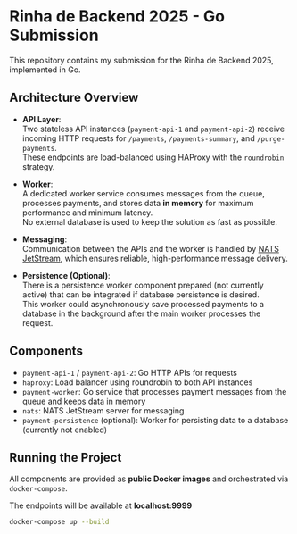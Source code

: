 # Rinha de Backend 2025 - Go Submission

This repository contains my submission for the Rinha de Backend 2025, implemented in Go.

## Architecture Overview

- **API Layer**:  
  Two stateless API instances (`payment-api-1` and `payment-api-2`) receive incoming HTTP requests for `/payments`, `/payments-summary`, and `/purge-payments`.  
  These endpoints are load-balanced using HAProxy with the `roundrobin` strategy.

- **Worker**:  
  A dedicated worker service consumes messages from the queue, processes payments, and stores data **in memory** for maximum performance and minimum latency.  
  No external database is used to keep the solution as fast as possible.

- **Messaging**:  
  Communication between the APIs and the worker is handled by [NATS JetStream](https://docs.nats.io/nats-concepts/jetstream), which ensures reliable, high-performance message delivery.

- **Persistence (Optional)**:  
  There is a persistence worker component prepared (not currently active) that can be integrated if database persistence is desired.  
  This worker could asynchronously save processed payments to a database in the background after the main worker processes the request.

## Components

- `payment-api-1` / `payment-api-2`: Go HTTP APIs for requests
- `haproxy`: Load balancer using roundrobin to both API instances
- `payment-worker`: Go service that processes payment messages from the queue and keeps data in memory
- `nats`: NATS JetStream server for messaging
- `payment-persistence` (optional): Worker for persisting data to a database (currently not enabled)

## Running the Project

All components are provided as **public Docker images** and orchestrated via `docker-compose`.

The endpoints will be available at **localhost:9999**

```sh
docker-compose up --build
